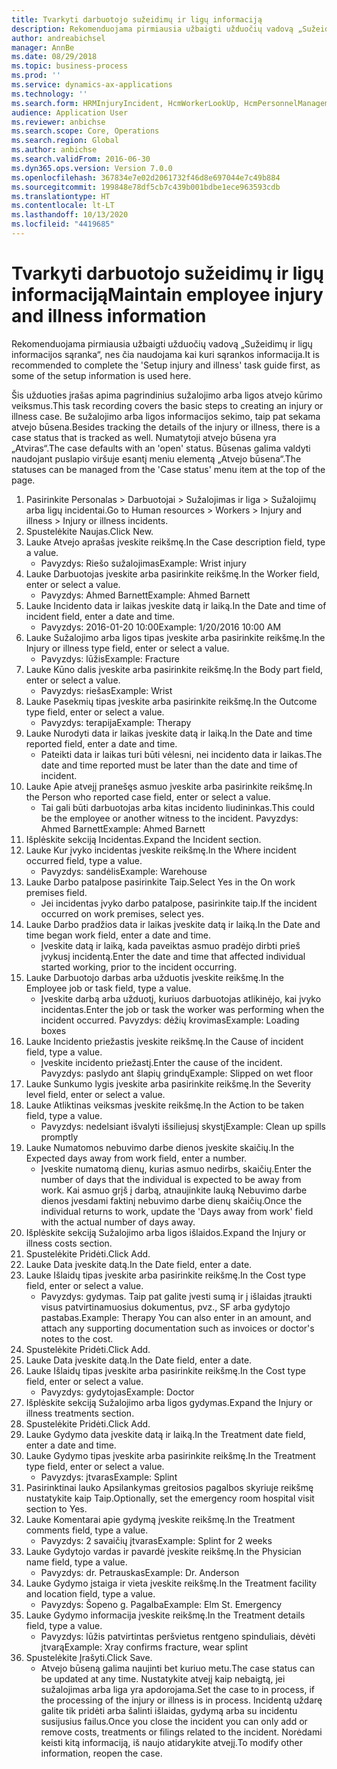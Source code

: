 ```yaml
---
title: Tvarkyti darbuotojo sužeidimų ir ligų informaciją
description: Rekomenduojama pirmiausia užbaigti užduočių vadovą „Sužeidimų ir ligų informacijos sąranka“, nes čia naudojama kai kuri sąrankos informacija.
author: andreabichsel
manager: AnnBe
ms.date: 08/29/2018
ms.topic: business-process
ms.prod: ''
ms.service: dynamics-ax-applications
ms.technology: ''
ms.search.form: HRMInjuryIncident, HcmWorkerLookUp, HcmPersonnelManagementWorkspace
audience: Application User
ms.reviewer: anbichse
ms.search.scope: Core, Operations
ms.search.region: Global
ms.author: anbichse
ms.search.validFrom: 2016-06-30
ms.dyn365.ops.version: Version 7.0.0
ms.openlocfilehash: 367834e7e02d2061732f46d8e697044e7c49b884
ms.sourcegitcommit: 199848e78df5cb7c439b001bdbe1ece963593cdb
ms.translationtype: HT
ms.contentlocale: lt-LT
ms.lasthandoff: 10/13/2020
ms.locfileid: "4419685"
---
```

# <a name="maintain-employee-injury-and-illness-information"></a><span data-ttu-id="57e09-103">Tvarkyti darbuotojo sužeidimų ir ligų informaciją</span><span class="sxs-lookup"><span data-stu-id="57e09-103">Maintain employee injury and illness information</span></span>



<span data-ttu-id="57e09-104">Rekomenduojama pirmiausia užbaigti užduočių vadovą „Sužeidimų ir ligų informacijos sąranka“, nes čia naudojama kai kuri sąrankos informacija.</span><span class="sxs-lookup"><span data-stu-id="57e09-104">It is recommended to complete the 'Setup injury and illness' task guide first, as some of the setup information is used here.</span></span> 



<span data-ttu-id="57e09-105">Šis užduoties įrašas apima pagrindinius sužalojimo arba ligos atvejo kūrimo veiksmus.</span><span class="sxs-lookup"><span data-stu-id="57e09-105">This task recording covers the basic steps to creating an injury or illness case.</span></span> <span data-ttu-id="57e09-106">Be sužalojimo arba ligos informacijos sekimo, taip pat sekama atvejo būsena.</span><span class="sxs-lookup"><span data-stu-id="57e09-106">Besides tracking the details of the injury or illness, there is a case status that is tracked as well.</span></span>  <span data-ttu-id="57e09-107">Numatytoji atvejo būsena yra „Atviras“.</span><span class="sxs-lookup"><span data-stu-id="57e09-107">The case defaults with an 'open' status.</span></span>  <span data-ttu-id="57e09-108">Būsenas galima valdyti naudojant puslapio viršuje esantį meniu elementą „Atvejo būsena“.</span><span class="sxs-lookup"><span data-stu-id="57e09-108">The statuses can be managed from the 'Case status' menu item at the top of the page.</span></span>

1. <span data-ttu-id="57e09-109">Pasirinkite Personalas > Darbuotojai > Sužalojimas ir liga > Sužalojimų arba ligų incidentai.</span><span class="sxs-lookup"><span data-stu-id="57e09-109">Go to Human resources > Workers > Injury and illness > Injury or illness incidents.</span></span>
2. <span data-ttu-id="57e09-110">Spustelėkite Naujas.</span><span class="sxs-lookup"><span data-stu-id="57e09-110">Click New.</span></span>
3. <span data-ttu-id="57e09-111">Lauke Atvejo aprašas įveskite reikšmę.</span><span class="sxs-lookup"><span data-stu-id="57e09-111">In the Case description field, type a value.</span></span>
    * <span data-ttu-id="57e09-112">Pavyzdys: Riešo sužalojimas</span><span class="sxs-lookup"><span data-stu-id="57e09-112">Example:  Wrist injury</span></span>  
4. <span data-ttu-id="57e09-113">Lauke Darbuotojas įveskite arba pasirinkite reikšmę.</span><span class="sxs-lookup"><span data-stu-id="57e09-113">In the Worker field, enter or select a value.</span></span>
    * <span data-ttu-id="57e09-114">Pavyzdys: Ahmed Barnett</span><span class="sxs-lookup"><span data-stu-id="57e09-114">Example: Ahmed Barnett</span></span>  
5. <span data-ttu-id="57e09-115">Lauke Incidento data ir laikas įveskite datą ir laiką.</span><span class="sxs-lookup"><span data-stu-id="57e09-115">In the Date and time of incident field, enter a date and time.</span></span>
    * <span data-ttu-id="57e09-116">Pavyzdys: 2016-01-20 10:00</span><span class="sxs-lookup"><span data-stu-id="57e09-116">Example:  1/20/2016 10:00 AM</span></span>  
6. <span data-ttu-id="57e09-117">Lauke Sužalojimo arba ligos tipas įveskite arba pasirinkite reikšmę.</span><span class="sxs-lookup"><span data-stu-id="57e09-117">In the Injury or illness type field, enter or select a value.</span></span>
    * <span data-ttu-id="57e09-118">Pavyzdys: lūžis</span><span class="sxs-lookup"><span data-stu-id="57e09-118">Example:  Fracture</span></span>  
7. <span data-ttu-id="57e09-119">Lauke Kūno dalis įveskite arba pasirinkite reikšmę.</span><span class="sxs-lookup"><span data-stu-id="57e09-119">In the Body part field, enter or select a value.</span></span>
    * <span data-ttu-id="57e09-120">Pavyzdys: riešas</span><span class="sxs-lookup"><span data-stu-id="57e09-120">Example:  Wrist</span></span>  
8. <span data-ttu-id="57e09-121">Lauke Pasekmių tipas įveskite arba pasirinkite reikšmę.</span><span class="sxs-lookup"><span data-stu-id="57e09-121">In the Outcome type field, enter or select a value.</span></span>
    * <span data-ttu-id="57e09-122">Pavyzdys: terapija</span><span class="sxs-lookup"><span data-stu-id="57e09-122">Example:  Therapy</span></span>  
9. <span data-ttu-id="57e09-123">Lauke Nurodyti data ir laikas įveskite datą ir laiką.</span><span class="sxs-lookup"><span data-stu-id="57e09-123">In the Date and time reported field, enter a date and time.</span></span>
    * <span data-ttu-id="57e09-124">Pateikti data ir laikas turi būti vėlesni, nei incidento data ir laikas.</span><span class="sxs-lookup"><span data-stu-id="57e09-124">The date and time reported must be later than the date and time of incident.</span></span>  
10. <span data-ttu-id="57e09-125">Lauke Apie atvejį pranešęs asmuo įveskite arba pasirinkite reikšmę.</span><span class="sxs-lookup"><span data-stu-id="57e09-125">In the Person who reported case field, enter or select a value.</span></span>
    * <span data-ttu-id="57e09-126">Tai gali būti darbuotojas arba kitas incidento liudininkas.</span><span class="sxs-lookup"><span data-stu-id="57e09-126">This could be the employee or another witness to the incident.</span></span>  <span data-ttu-id="57e09-127">Pavyzdys: Ahmed Barnett</span><span class="sxs-lookup"><span data-stu-id="57e09-127">Example: Ahmed Barnett</span></span>  
11. <span data-ttu-id="57e09-128">Išplėskite sekciją Incidentas.</span><span class="sxs-lookup"><span data-stu-id="57e09-128">Expand the Incident section.</span></span>
12. <span data-ttu-id="57e09-129">Lauke Kur įvyko incidentas įveskite reikšmę.</span><span class="sxs-lookup"><span data-stu-id="57e09-129">In the Where incident occurred field, type a value.</span></span>
    * <span data-ttu-id="57e09-130">Pavyzdys: sandėlis</span><span class="sxs-lookup"><span data-stu-id="57e09-130">Example:  Warehouse</span></span>  
13. <span data-ttu-id="57e09-131">Lauke Darbo patalpose pasirinkite Taip.</span><span class="sxs-lookup"><span data-stu-id="57e09-131">Select Yes in the On work premises field.</span></span>
    * <span data-ttu-id="57e09-132">Jei incidentas įvyko darbo patalpose, pasirinkite taip.</span><span class="sxs-lookup"><span data-stu-id="57e09-132">If the incident occurred on work premises, select yes.</span></span>  
14. <span data-ttu-id="57e09-133">Lauke Darbo pradžios data ir laikas įveskite datą ir laiką.</span><span class="sxs-lookup"><span data-stu-id="57e09-133">In the Date and time began work field, enter a date and time.</span></span>
    * <span data-ttu-id="57e09-134">Įveskite datą ir laiką, kada paveiktas asmuo pradėjo dirbti prieš įvykusį incidentą.</span><span class="sxs-lookup"><span data-stu-id="57e09-134">Enter the date and time that affected individual started working, prior to the incident occurring.</span></span>  
15. <span data-ttu-id="57e09-135">Lauke Darbuotojo darbas arba užduotis įveskite reikšmę.</span><span class="sxs-lookup"><span data-stu-id="57e09-135">In the Employee job or task field, type a value.</span></span>
    * <span data-ttu-id="57e09-136">Įveskite darbą arba užduotį, kuriuos darbuotojas atlikinėjo, kai įvyko incidentas.</span><span class="sxs-lookup"><span data-stu-id="57e09-136">Enter the job or task the worker was performing when the incident occurred.</span></span>  <span data-ttu-id="57e09-137">Pavyzdys: dėžių krovimas</span><span class="sxs-lookup"><span data-stu-id="57e09-137">Example:  Loading boxes</span></span>  
16. <span data-ttu-id="57e09-138">Lauke Incidento priežastis įveskite reikšmę.</span><span class="sxs-lookup"><span data-stu-id="57e09-138">In the Cause of incident field, type a value.</span></span>
    * <span data-ttu-id="57e09-139">Įveskite incidento priežastį.</span><span class="sxs-lookup"><span data-stu-id="57e09-139">Enter the cause of the incident.</span></span>  <span data-ttu-id="57e09-140">Pavyzdys: paslydo ant šlapių grindų</span><span class="sxs-lookup"><span data-stu-id="57e09-140">Example:  Slipped on wet floor</span></span>  
17. <span data-ttu-id="57e09-141">Lauke Sunkumo lygis įveskite arba pasirinkite reikšmę.</span><span class="sxs-lookup"><span data-stu-id="57e09-141">In the Severity level field, enter or select a value.</span></span>
18. <span data-ttu-id="57e09-142">Lauke Atliktinas veiksmas įveskite reikšmę.</span><span class="sxs-lookup"><span data-stu-id="57e09-142">In the Action to be taken field, type a value.</span></span>
    * <span data-ttu-id="57e09-143">Pavyzdys: nedelsiant išvalyti išsiliejusį skystį</span><span class="sxs-lookup"><span data-stu-id="57e09-143">Example:  Clean up spills promptly</span></span>  
19. <span data-ttu-id="57e09-144">Lauke Numatomos nebuvimo darbe dienos įveskite skaičių.</span><span class="sxs-lookup"><span data-stu-id="57e09-144">In the Expected days away from work field, enter a number.</span></span>
    * <span data-ttu-id="57e09-145">Įveskite numatomą dienų, kurias asmuo nedirbs, skaičių.</span><span class="sxs-lookup"><span data-stu-id="57e09-145">Enter the number of days that the individual is expected to be away from work.</span></span>  <span data-ttu-id="57e09-146">Kai asmuo grįš į darbą, atnaujinkite lauką Nebuvimo darbe dienos įvesdami faktinį nebuvimo darbe dienų skaičių.</span><span class="sxs-lookup"><span data-stu-id="57e09-146">Once the individual returns to work, update the 'Days away from work' field with the actual number of days away.</span></span>  
20. <span data-ttu-id="57e09-147">Išplėskite sekciją Sužalojimo arba ligos išlaidos.</span><span class="sxs-lookup"><span data-stu-id="57e09-147">Expand the Injury or illness costs section.</span></span>
21. <span data-ttu-id="57e09-148">Spustelėkite Pridėti.</span><span class="sxs-lookup"><span data-stu-id="57e09-148">Click Add.</span></span>
22. <span data-ttu-id="57e09-149">Lauke Data įveskite datą.</span><span class="sxs-lookup"><span data-stu-id="57e09-149">In the Date field, enter a date.</span></span>
23. <span data-ttu-id="57e09-150">Lauke Išlaidų tipas įveskite arba pasirinkite reikšmę.</span><span class="sxs-lookup"><span data-stu-id="57e09-150">In the Cost type field, enter or select a value.</span></span>
    * <span data-ttu-id="57e09-151">Pavyzdys: gydymas. Taip pat galite įvesti sumą ir į išlaidas įtraukti visus patvirtinamuosius dokumentus, pvz., SF arba gydytojo pastabas.</span><span class="sxs-lookup"><span data-stu-id="57e09-151">Example:  Therapy    You can also enter in an amount, and attach any supporting documentation such as invoices or doctor's notes to the cost.</span></span>  
24. <span data-ttu-id="57e09-152">Spustelėkite Pridėti.</span><span class="sxs-lookup"><span data-stu-id="57e09-152">Click Add.</span></span>
25. <span data-ttu-id="57e09-153">Lauke Data įveskite datą.</span><span class="sxs-lookup"><span data-stu-id="57e09-153">In the Date field, enter a date.</span></span>
26. <span data-ttu-id="57e09-154">Lauke Išlaidų tipas įveskite arba pasirinkite reikšmę.</span><span class="sxs-lookup"><span data-stu-id="57e09-154">In the Cost type field, enter or select a value.</span></span>
    * <span data-ttu-id="57e09-155">Pavyzdys: gydytojas</span><span class="sxs-lookup"><span data-stu-id="57e09-155">Example: Doctor</span></span>  
27. <span data-ttu-id="57e09-156">Išplėskite sekciją Sužalojimo arba ligos gydymas.</span><span class="sxs-lookup"><span data-stu-id="57e09-156">Expand the Injury or illness treatments section.</span></span>
28. <span data-ttu-id="57e09-157">Spustelėkite Pridėti.</span><span class="sxs-lookup"><span data-stu-id="57e09-157">Click Add.</span></span>
29. <span data-ttu-id="57e09-158">Lauke Gydymo data įveskite datą ir laiką.</span><span class="sxs-lookup"><span data-stu-id="57e09-158">In the Treatment date field, enter a date and time.</span></span>
30. <span data-ttu-id="57e09-159">Lauke Gydymo tipas įveskite arba pasirinkite reikšmę.</span><span class="sxs-lookup"><span data-stu-id="57e09-159">In the Treatment type field, enter or select a value.</span></span>
    * <span data-ttu-id="57e09-160">Pavyzdys: įtvaras</span><span class="sxs-lookup"><span data-stu-id="57e09-160">Example:  Splint</span></span>  
31. <span data-ttu-id="57e09-161">Pasirinktinai lauko Apsilankymas greitosios pagalbos skyriuje reikšmę nustatykite kaip Taip.</span><span class="sxs-lookup"><span data-stu-id="57e09-161">Optionally, set the emergency room hospital visit section to Yes.</span></span>
32. <span data-ttu-id="57e09-162">Lauke Komentarai apie gydymą įveskite reikšmę.</span><span class="sxs-lookup"><span data-stu-id="57e09-162">In the Treatment comments field, type a value.</span></span>
    * <span data-ttu-id="57e09-163">Pavyzdys: 2 savaičių įtvaras</span><span class="sxs-lookup"><span data-stu-id="57e09-163">Example:  Splint for 2 weeks</span></span>  
33. <span data-ttu-id="57e09-164">Lauke Gydytojo vardas ir pavardė įveskite reikšmę.</span><span class="sxs-lookup"><span data-stu-id="57e09-164">In the Physician name field, type a value.</span></span>
    * <span data-ttu-id="57e09-165">Pavyzdys: dr. Petrauskas</span><span class="sxs-lookup"><span data-stu-id="57e09-165">Example:  Dr. Anderson</span></span>  
34. <span data-ttu-id="57e09-166">Lauke Gydymo įstaiga ir vieta įveskite reikšmę.</span><span class="sxs-lookup"><span data-stu-id="57e09-166">In the Treatment facility and location field, type a value.</span></span>
    * <span data-ttu-id="57e09-167">Pavyzdys: Šopeno g. Pagalba</span><span class="sxs-lookup"><span data-stu-id="57e09-167">Example:  Elm St. Emergency</span></span>  
35. <span data-ttu-id="57e09-168">Lauke Gydymo informacija įveskite reikšmę.</span><span class="sxs-lookup"><span data-stu-id="57e09-168">In the Treatment details field, type a value.</span></span>
    * <span data-ttu-id="57e09-169">Pavyzdys: lūžis patvirtintas peršvietus rentgeno spinduliais, dėvėti įtvarą</span><span class="sxs-lookup"><span data-stu-id="57e09-169">Example:  Xray confirms fracture, wear splint</span></span>  
36. <span data-ttu-id="57e09-170">Spustelėkite Įrašyti.</span><span class="sxs-lookup"><span data-stu-id="57e09-170">Click Save.</span></span>
    * <span data-ttu-id="57e09-171">Atvejo būseną galima naujinti bet kuriuo metu.</span><span class="sxs-lookup"><span data-stu-id="57e09-171">The case status can be updated at any time.</span></span>  <span data-ttu-id="57e09-172">Nustatykite atvejį kaip nebaigtą, jei sužalojimas arba liga yra apdorojama.</span><span class="sxs-lookup"><span data-stu-id="57e09-172">Set the case to in process, if the processing of the injury or illness is in process.</span></span>  <span data-ttu-id="57e09-173">Incidentą uždarę galite tik pridėti arba šalinti išlaidas, gydymą arba su incidentu susijusius failus.</span><span class="sxs-lookup"><span data-stu-id="57e09-173">Once you close the incident you can only add or remove costs, treatments or filings related to the incident.</span></span>  <span data-ttu-id="57e09-174">Norėdami keisti kitą informaciją, iš naujo atidarykite atvejį.</span><span class="sxs-lookup"><span data-stu-id="57e09-174">To modify other information, reopen the case.</span></span>  

